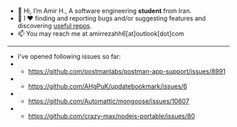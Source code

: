 - 👋 Hi, I’m Amir H., A software engineering **student** from Iran.
- 💞️ I ♥ finding and reporting bugs and/or suggesting features and discovering [useful repos](https://github.com/amirrh6?tab=stars).
- 📫 You may reach me at amirrezahh6[at]outlook[dot]com
---
- I've opened following issues so far:
- * https://github.com/postmanlabs/postman-app-support/issues/8991
- * https://github.com/AHgPuK/updatebookmark/issues/6
- * https://github.com/Automattic/mongoose/issues/10607
- * https://github.com/crazy-max/nodejs-portable/issues/80
